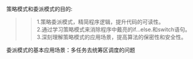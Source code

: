 策略模式和委派模式的目的:<br>
>>1.策略委派模式，精简程序逻辑，提升代码的可读性。<br>
>>2.通过学习策略模式来消除程序中戴亮的if...else.和switch语句。<br>
>>3.深刻理解策略模式的应用场景，提高算法的保密性和安全性。<br>

委派模式的基本应用场景：多任务去统筹区调度的问题<br>
